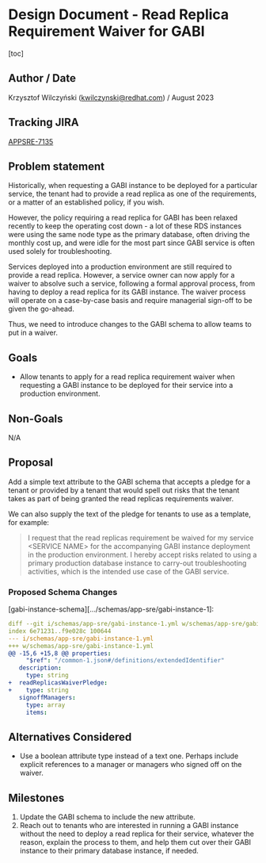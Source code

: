# Design Document - Read Replica Requirement Waiver for GABI

[toc]

## Author / Date

Krzysztof Wilczyński (kwilczynski@redhat.com) / August 2023

## Tracking JIRA

[APPSRE-7135](https://issues.redhat.com/browse/APPSRE-7135)

## Problem statement

Historically, when requesting a GABI instance to be deployed for a particular service, the tenant had to provide a read
replica as one of the requirements, or a matter of an established policy, if you wish.

However, the policy requiring a read replica for GABI has been relaxed recently to keep the operating cost down - a lot
of these RDS instances were using the same node type as the primary database, often driving the monthly cost up, and
were idle for the most part since GABI service is often used solely for troubleshooting.

Services deployed into a production environment are still required to provide a read replica. However, a service owner
can now apply for a waiver to absolve such a service, following a formal approval process, from having to deploy a read
replica for its GABI instance. The waiver process will operate on a case-by-case basis and require managerial sign-off
to be given the go-ahead.

Thus, we need to introduce changes to the GABI schema to allow teams to put in a waiver.

## Goals

* Allow tenants to apply for a read replica requirement waiver when requesting a GABI instance to be deployed for their
  service into a production environment.

## Non-Goals

N/A

## Proposal

Add a simple text attribute to the GABI schema that accepts a pledge for a tenant or provided by a tenant that would
spell out risks that the tenant takes as part of being granted the read replicas requirements waiver.

We can also supply the text of the pledge for tenants to use as a template, for example:

> I request that the read replicas requirement be waived for my service \<SERVICE NAME\> for the accompanying GABI
> instance deployment in the production environment. I hereby accept risks related to using a primary production
> database instance to carry-out troubleshooting activities, which is the intended use case of the GABI service.

### Proposed Schema Changes

[gabi-instance-schema][.../schemas/app-sre/gabi-instance-1]:

```yaml
diff --git i/schemas/app-sre/gabi-instance-1.yml w/schemas/app-sre/gabi-instance-1.yml
index 6e71231..f9e028c 100644
--- i/schemas/app-sre/gabi-instance-1.yml
+++ w/schemas/app-sre/gabi-instance-1.yml
@@ -15,6 +15,8 @@ properties:
     "$ref": "/common-1.json#/definitions/extendedIdentifier"
   description:
     type: string
+  readReplicasWaiverPledge:
+    type: string
   signoffManagers:
     type: array
     items:
```

[gabi-instance-schema]: https://github.com/app-sre/qontract-schemas/blob/main/schemas/app-sre/gabi-instance-1.yml

## Alternatives Considered

* Use a boolean attribute type instead of a text one. Perhaps include explicit references to a manager or managers who
  signed off on the waiver.

## Milestones

1. Update the GABI schema to include the new attribute.
2. Reach out to tenants who are interested in running a GABI instance without the need to deploy a read replica for
   their service, whatever the reason, explain the process to them, and help them cut over their GABI instance to their
   primary database instance, if needed.
